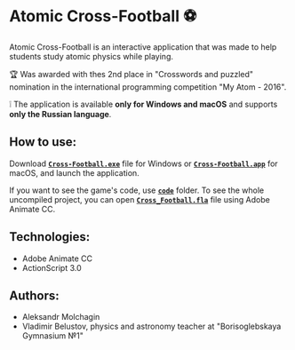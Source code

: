 # Atomic Cross-Football :soccer: 

 Atomic Cross-Football is an interactive application that was made to help students study atomic physics while playing. 

:trophy: Was awarded with thes 2nd place in "Crosswords and puzzled" nomination in the international programming competition "My Atom - 2016". 

:grey_exclamation: The application is available  **only for Windows and macOS** and supports **only the Russian language**.

## How to use:
Download [**<code>Cross-Football.exe</code>**](https://github.com/AleksandrMolchagin/atomic-cross-football/raw/main/Cross-Football.exe) file for Windows or [**<code>Cross-Football.app</code>**](https://github.com/AleksandrMolchagin/atomic-cross-football/raw/main/Cross-Football.app) for macOS, and launch the application.

If you want to see the game's code, use [**<code>code</code>**](https://github.com/AleksandrMolchagin/atomic-cross-football/blob/main/code) folder. To see the whole uncompiled project, you can open [**<code>Cross_Football.fla</code>**](https://github.com/AleksandrMolchagin/atomic-cross-football/raw/main/Cross_Football.fla) file using Adobe Animate CC.

## Technologies:
- Adobe Animate CC
- ActionScript 3.0

## Authors:
- Aleksandr Molchagin
- Vladimir Belustov, physics and astronomy teacher at "Borisoglebskaya Gymnasium №1"